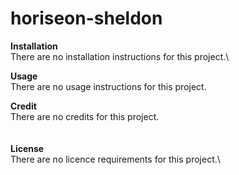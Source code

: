 # horiseon-sheldon

<!--This is my first Readme created using Markdown-->
**Installation**\
There are no installation instructions for this project.\

**Usage**\
There are no usage instructions for this project.

**Credit**\
There are no credits for this project.
\
\
\
**License**\
There are no licence requirements for this project.\

